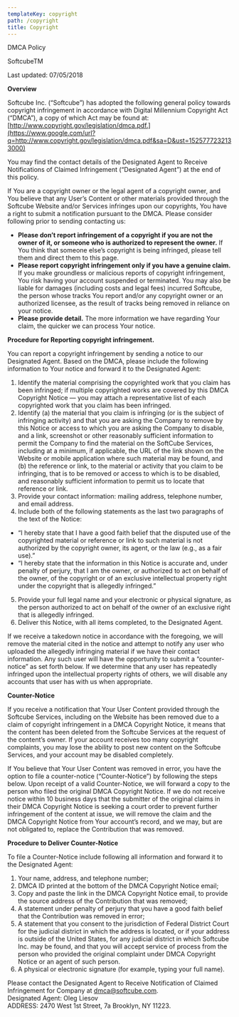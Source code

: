 ```yaml
---
templateKey: copyright
path: /copyright
title: Copyright
---
```

<!--StartFragment-->

DMCA Policy

SoftcubeTM

Last updated: 07/05/2018

**Overview**

Softcube Inc. (“Softcube”) has adopted the following general policy towards copyright infringement in accordance with Digital Millennium Copyright Act (“DMCA”), a copy of which Act may be found at:\
[http://www.copyright.gov/legislation/dmca.pdf.](https://www.google.com/url?q=http://www.copyright.gov/legislation/dmca.pdf&sa=D&ust=1525777232133000)

You may find the contact details of the Designated Agent to Receive Notifications of Claimed Infringement (“Designated Agent”) at the end of this policy.

If You are a copyright owner or the legal agent of a copyright owner, and You believe that any User’s Content or other materials provided through the Softcube Website and/or Services infringes upon our copyrights, You have a right to submit a notification pursuant to the DMCA. Please consider following prior to sending contacting us:

* **Please don’t report infringement of a copyright if you are not the owner of it, or someone who is authorized to represent the owner.** If You think that someone else’s copyright is being infringed, please tell them and direct them to this page.
* **Please report copyright infringement only if you have a genuine claim.** If you make groundless or malicious reports of copyright infringement, You risk having your account suspended or terminated. You may also be liable for damages (including costs and legal fees) incurred Softcube, the person whose tracks You report and/or any copyright owner or an authorized licensee, as the result of tracks being removed in reliance on your notice.
* **Please provide detail.** The more information we have regarding Your claim, the quicker we can process Your notice.

**Procedure for Reporting copyright infringement.**

You can report a copyright infringement by sending a notice to our Designated Agent. Based on the DMCA, please include the following information to Your notice and forward it to the Designated Agent:

1. Identify the material comprising the copyrighted work that you claim has been infringed; if multiple copyrighted works are covered by this DMCA Copyright Notice — you may attach a representative list of each copyrighted work that you claim has been infringed.
2. Identify (a) the material that you claim is infringing (or is the subject of infringing activity) and that you are asking the Company to remove by this Notice or access to which you are asking the Company to disable, and a link, screenshot or other reasonably sufficient information to permit the Company to find the material on the SoftCube Services, including at a minimum, if applicable, the URL of the link shown on the Website or mobile application where such material may be found, and (b) the reference or link, to the material or activity that you claim to be infringing, that is to be removed or access to which is to be disabled, and reasonably sufficient information to permit us to locate that reference or link.
3. Provide your contact information: mailing address, telephone number, and email address.
4. Include both of the following statements as the last two paragraphs of the text of the Notice:

* “I hereby state that I have a good faith belief that the disputed use of the copyrighted material or reference or link to such material is not authorized by the copyright owner, its agent, or the law (e.g., as a fair use).”
* “I hereby state that the information in this Notice is accurate and, under penalty of perjury, that I am the owner, or authorized to act on behalf of the owner, of the copyright or of an exclusive intellectual property right under the copyright that is allegedly infringed.”

5. Provide your full legal name and your electronic or physical signature, as the person authorized to act on behalf of the owner of an exclusive right that is allegedly infringed.
6. Deliver this Notice, with all items completed, to the Designated Agent.

If we receive a takedown notice in accordance with the foregoing, we will remove the material cited in the notice and attempt to notify any user who uploaded the allegedly infringing material if we have their contact information. Any such user will have the opportunity to submit a “counter-notice” as set forth below. If we determine that any user has repeatedly infringed upon the intellectual property rights of others, we will disable any accounts that user has with us when appropriate.

**Counter-Notice**

If you receive a notification that Your User Content provided through the Softcube Services, including on the Website has been removed due to a claim of copyright infringement in a DMCA Copyright Notice, it means that the content has been deleted from the Softcube Services at the request of the content’s owner. If your account receives too many copyright complaints, you may lose the ability to post new content on the Softcube Services, and your account may be disabled completely.

If You believe that Your User Content was removed in error, you have the option to file a counter-notice (“Counter-Notice”) by following the steps below. Upon receipt of a valid Counter-Notice, we will forward a copy to the person who filed the original DMCA Copyright Notice. If we do not receive notice within 10 business days that the submitter of the original claims in their DMCA Copyright Notice is seeking a court order to prevent further infringement of the content at issue, we will remove the claim and the DMCA Copyright Notice from Your account’s record, and we may, but are not obligated to, replace the Contribution that was removed.

**Procedure to Deliver Counter-Notice**

To file a Counter-Notice include following all information and forward it to the Designated Agent:

1. Your name, address, and telephone number;
2. DMCA ID printed at the bottom of the DMCA Copyright Notice email;
3. Copy and paste the link in the DMCA Copyright Notice email, to provide the source address of the Contribution that was removed;
4. A statement under penalty of perjury that you have a good faith belief that the Contribution was removed in error;
5. A statement that you consent to the jurisdiction of Federal District Court for the judicial district in which the address is located, or if your address is outside of the United States, for any judicial district in which Softcube Inc. may be found, and that you will accept service of process from the person who provided the original complaint under DMCA Copyright Notice or an agent of such person.
6. A physical or electronic signature (for example, typing your full name).

Please contact the Designated Agent to Receive Notification of Claimed Infringement for Company at dmca@softcube.com.\
Designated Agent: Oleg Liesov\
ADDRESS: 2470 West 1st Street, 7a Brooklyn, NY 11223.

<!--EndFragment-->